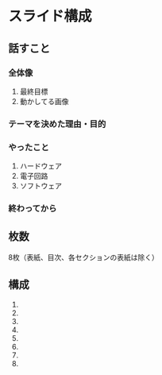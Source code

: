 # スライド構成
## 話すこと
### 全体像
1. 最終目標
2. 動かしてる画像
### テーマを決めた理由・目的
### やったこと
1. ハードウェア
2. 電子回路
3. ソフトウェア
### 終わってから


## 枚数
8枚（表紙、目次、各セクションの表紙は除く）

## 構成
1. 
2. 
3. 
4. 
5. 
6. 
7. 
8. 